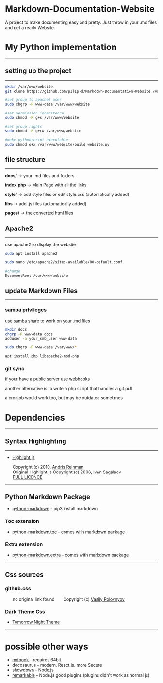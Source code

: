 # Markdown-Documentation-Website

A project to make documenting easy and pretty.
Just throw in your .md files and get a ready Website.


# My Python implementation
----
## setting up the project
----
```bash
mkdir /var/www/website
git clone https://github.com/pIlIp-d/Markdown-Documentation-Website /var/www/website

#set group to apache2 user
sudo chgrp -R www-data /var/www/website

#set permission inheritence
sudo chmod -R g+s /var/www/website

#set group rights
sudo chmod -R g+rw /var/www/website

#make pythonscript executable
sudo chmod g+x /var/www/website/build_website.py
```
## file structure
----
**docs/** -> your .md files and folders

**index.php** -> Main Page with all the links

**style/** -> add style files or edit style.css (automatically added)

**libs** -> add .js files (automatically added)

**pages/** -> the converted html files 


## Apache2
----
use apache2 to display the website

```bash
sudo apt install apache2

sudo nano /etc/apache2/sites-available/00-default.conf

#change
DocumentRoot /var/www/website
```
## update Markdown Files
----
### samba privileges

use samba share to work on your .md files
```bash
mkdir docs
chgrp -R www-data docs
adduser -a your_smb_user www-data

sudo chgrp -R www-data /var/www/*

apt install php libapache2-mod-php
```

### git sync

if your have a public server use [webhooks](https://docs.github.com/en/developers/webhooks-and-events/webhooks/creating-webhooks)<br>

another alternative is to write a php script that handles a git pull<br>

a cronjob would work too, but may be outdated sometimes<br>


# Dependencies
----
## Syntax Highlighting
----

- [Highlight.js](https://highlightjs.org/)

&ensp;&ensp;&ensp; Copyright (c) 2010, [Andris Reinman](http://www.andrisreinman.com)<br>
&ensp;&ensp;&ensp; Original Highlight.js Copyright (c) 2006, Ivan Sagalaev<br>
&ensp;&ensp;&ensp; [FULL LICENCE](/libs/LICENCE)

----

## Python Markdown Package

- [python-markdown](https://python-markdown.github.io/) - pip3 install markdown

### Toc extension

- [python-markdown.toc](https://python-markdown.github.io/extensions/toc/) - comes with markdown package

### Extra extension

- [python-markdown.extra](https://python-markdown.github.io/extensions/extra/) - comes with markdown package

----

## Css sources

### github.css

&ensp;&ensp;&ensp; no original link found
&ensp;&ensp;&ensp; Copyright (c) [Vasily Polovnyov](https://github.com/vast)

### Dark Theme Css

- [Tomorrow Night Theme](https://jmblog.github.io/color-themes-for-google-code-highlightjs)

----

# possible other ways

+ [mdbook](https://github.com/rust-lang/mdBook.git) - requires 64bit
+ [docosaurus](https://docusaurus.io) - modern, React.js, more Secure
+ [showdown](http://showdownjs.com/) - Node.js
+ [remarkable](https://github.com/jonschlinkert/remarkable) - Node.js good plugins (plugins didn't work as normal js)



